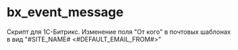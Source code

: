 # bx_event_message
Скрипт для 1С-Битрикс. Изменение поля "От кого" в почтовых шаблонах в вид "#SITE_NAME# <#DEFAULT_EMAIL_FROM#>"
